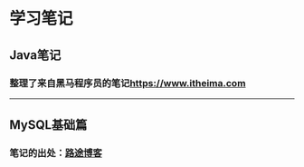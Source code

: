 # 学习笔记
## Java笔记
### 整理了来自黑马程序员的笔记<https://www.itheima.com>
- - - 

## MySQL基础篇
### 笔记的出处：[路途博客](https://dhc.pythonanywhere.com/entry/share/?key=3ad29aad765a2b98b2b2a745d71bef715507ee9db8adbec98257bac0ad84cbe4#h1-u57FAu7840u7BC7)